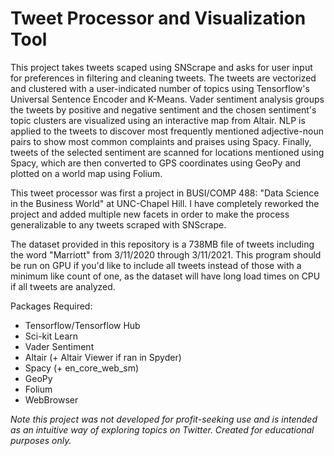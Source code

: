 # Tweet Processor and Visualization Tool

This project takes tweets scaped using SNScrape and asks for user input for preferences in filtering and cleaning tweets. The tweets are vectorized and clustered with a user-indicated number of topics using Tensorflow's Universal Sentence Encoder and K-Means. Vader sentiment analysis groups the tweets by positive and negative sentiment and the chosen sentiment's topic clusters are visualized using an interactive map from Altair. NLP is applied to the tweets to discover most frequently mentioned adjective-noun pairs to show most common complaints and praises using Spacy. Finally, tweets of the selected sentiment are scanned for locations mentioned using Spacy, which are then converted to GPS coordinates using GeoPy and plotted on a world map using Folium.

This tweet processor was first a project in BUSI/COMP 488: "Data Science in the Business World" at UNC-Chapel Hill. I have completely reworked the project and added multiple new facets in order to make the process generalizable to any tweets scraped with SNScrape. 

The dataset provided in this repository is a 738MB file of tweets including the word "Marriott" from 3/11/2020 through 3/11/2021. This program should be run on GPU if you'd like to include all tweets instead of those with a minimum like count of one, as the dataset will have long load times on CPU if all tweets are analyzed. 

Packages Required:
* Tensorflow/Tensorflow Hub
* Sci-kit Learn
* Vader Sentiment
* Altair (+ Altair Viewer if ran in Spyder)
* Spacy (+ en_core_web_sm)
* GeoPy
* Folium
* WebBrowser



*Note this project was not developed for profit-seeking use and is intended as an intuitive way of exploring topics on Twitter. Created for educational purposes only.*
